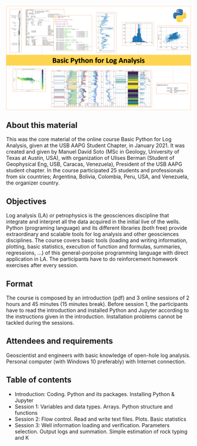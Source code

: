 <img src="portada.png" style="width:1000px" align="center">

<h2>About this material</h2>

This was the core material of the online course Basic Python for Log Analysis, given at the USB AAPG Student Chapter, in January 2021. It was created and given by Manuel David Soto (MSc in Geology, University of Texas at Austin, USA), with organization of Ulises Berman (Student of Geophysical Eng, USB, Caracas, Venezuela), President of the USB AAPG student chapter. In the course participated 25 students and professionals from six countries; Argentina, Bolivia, Colombia, Peru, USA, and Venezuela, the organizer country.

<h2>Objectives</h2>

Log analysis (LA) or petrophysics is the geosciences discipline that integrate and interpret all the data acquired in the initial live of the wells. Python (programing language) and its different libraries (both free) provide extraordinary and scalable tools for log analysis and other geosciences disciplines. The course covers basic tools (loading and writing information, plotting, basic statistics, execution of function and formulas, summaries, regressions, …) of this general-porpoise programming language with direct application in LA. The participants have to do reinforcement homework exercises after every session.

<h2>Format</h2>

The course is composed by an introduction (pdf) and 3 online sessions of 2 hours and 45 minutes (15 minutes break). Before session 1, the participants have to read the introduction and installed Python and Jupyter according to the instructions given in the introduction. Installation problems cannot be tackled during the sessions.

<h2>Attendees and requirements</h2>

Geoscientist and engineers with basic knowledge of open-hole log analysis. Personal computer (with Windows 10 preferably) with Internet connection.

<h2>Table of contents</h2>

* Introduction: Coding. Python and its packages. Installing Python & Jupyter
* Session 1: Variables and  data types. Arrays. Python structure and functions
* Session 2: Flow control. Read and write text files. Plots. Basic statistics
* Session 3: Well information loading and verification. Parameters selection. Output logs and summation. Simple estimation of rock typing and K
